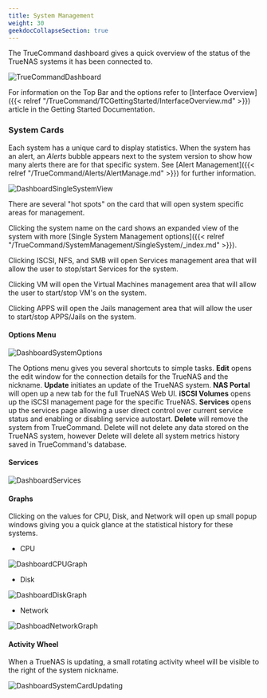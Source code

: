 ```yaml
---
title: System Management
weight: 30
geekdocCollapseSection: true
---
```


The TrueCommand dashboard gives a quick overview of the status of the TrueNAS systems it has been connected to.

![TrueCommandDashboard](/images/TrueCommand/2.0/TCDashBoard.png "TrueCommand Dashboard")

For information on the Top Bar and the options refer to [Interface Overview]({{< relref "/TrueCommand/TCGettingStarted/InterfaceOverview.md" >}}) article in the Getting Started Documentation.

### System Cards

Each system has a unique card to display statistics.
When the system has an alert, an *Alerts* bubble appears next to the system version to show how many alerts there are for that specific system.
See [Alert Management]({{< relref "/TrueCommand/Alerts/AlertManage.md" >}}) for further information.

![DashboardSingleSystemView](/images/TrueCommand/2.0/DashboardSingleSystemView.png "Dashboard Single System View")

There are several "hot spots" on the card that will open system specific areas for management. 

Clicking the system name on the card shows an expanded view of the system with more [Single System Management options]({{< relref "/TrueCommand/SystemManagement/SingleSystem/_index.md" >}}).

Clicking  ISCSI, NFS, and SMB will open Services management area that will allow the user to stop/start Services for the system.

Clicking VM will open the Virtual Machines management area that will allow the user to start/stop VM's on the system.

Clicking APPS will open the Jails management area that will allow the user to start/stop APPS/Jails on the system.

#### Options Menu

![DashboardSystemOptions](/images/TrueCommand/2.0/DashboardSystemOptions.png "Dashboard System Options")

The Options menu gives you several shortcuts to simple tasks.  **Edit** opens the edit window for the connection details for the TrueNAS and the nickname. **Update** initiates an update of the TrueNAS system. **NAS Portal** will open up a new tab for the full TrueNAS Web UI.  **iSCSI Volumes** opens up the iSCSI management page for the specific TrueNAS.  **Services** opens up the services page allowing a user direct control over current service status and enabling or disabling service autostart.  **Delete** will remove the system from TrueCommand.  Delete will not delete any data stored on the TrueNAS system, however Delete will delete all system metrics history saved in TrueCommand's database.

#### Services
![DashboardServices](/images/TrueCommand/2.0/DashboardServices.png "Dashboard Services")

#### Graphs

Clicking on the values for CPU, Disk, and Network will open up small popup windows giving you a quick glance at the statistical history for these systems.

+ CPU

![DashboardCPUGraph](/images/TrueCommand/2.0/DashboardCPUGraph.png "Dashboard CPU Graph")

+ Disk

![DashboardDiskGraph](/images/TrueCommand/2.0/DashboardDiskGraph.png "Dashboard Disk Graph")

+ Network

![DashboadNetworkGraph](/images/TrueCommand/2.0/DashboadNetworkGraph.png "Dashboad Network Graph")


#### Activity Wheel

When a TrueNAS is updating, a small rotating activity wheel will be visible to the right of the system nickname.

![DashboardSystemCardUpdating](/images/TrueCommand/2.0/DashboardSystemCardUpdating.png "Dashboard System Card Updating")

